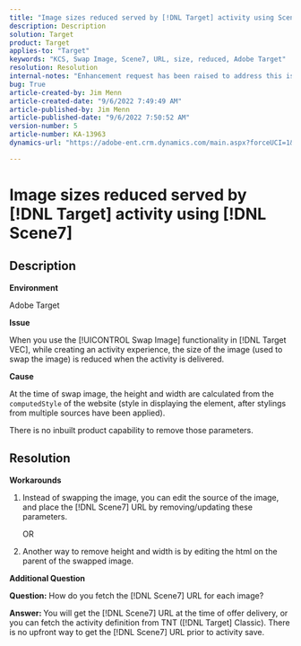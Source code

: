 ```yaml
---
title: "Image sizes reduced served by [!DNL Target] activity using Scene7"
description: Description
solution: Target
product: Target
applies-to: "Target"
keywords: "KCS, Swap Image, Scene7, URL, size, reduced, Adobe Target"
resolution: Resolution
internal-notes: "Enhancement request has been raised to address this issue permanentaly"
bug: True
article-created-by: Jim Menn
article-created-date: "9/6/2022 7:49:49 AM"
article-published-by: Jim Menn
article-published-date: "9/6/2022 7:50:52 AM"
version-number: 5
article-number: KA-13963
dynamics-url: "https://adobe-ent.crm.dynamics.com/main.aspx?forceUCI=1&pagetype=entityrecord&etn=knowledgearticle&id=f88b677b-b82d-ed11-9db1-0022480866ad"

---
```

# Image sizes reduced served by [!DNL Target] activity using [!DNL Scene7]

## Description

<b>Environment</b>

Adobe Target

<b>Issue</b>

When you use the [!UICONTROL Swap Image] functionality in [!DNL Target VEC], while creating an activity experience, the size of the image (used to swap the image) is reduced when the activity is delivered.

<b>Cause</b>

At the time of swap image, the height and width are calculated from the `computedStyle` of the website (style in displaying the element, after stylings from multiple sources have been applied).

There is no inbuilt product capability to remove those parameters.

## Resolution

<b>Workarounds</b>

1. Instead of swapping the image, you can edit the source of the image, and place the [!DNL Scene7] URL by removing/updating these parameters.

   OR

1. Another way to remove height and width is by editing the html on the parent of the swapped image.

<b>Additional Question</b>

<b>Question:</b> How do you fetch the [!DNL Scene7] URL for each image? 

<b>Answer: </b>You will get the [!DNL Scene7] URL at the time of offer delivery, or you can fetch the activity definition from TNT ([!DNL Target] Classic). There is no upfront way to get the [!DNL Scene7] URL prior to activity save.
